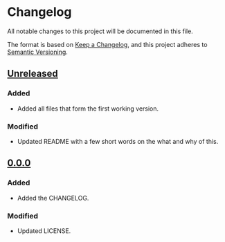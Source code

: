 # Changelog
All notable changes to this project will be documented in this file.

The format is based on [Keep a Changelog](https://keepachangelog.com/en/1.0.0/),
and this project adheres to [Semantic Versioning](https://semver.org/spec/v2.0.0.html).

## [Unreleased]

### Added
- Added all files that form the first working version.

### Modified
- Updated README with a few short words on the what and why of this.

## [0.0.0]

### Added
- Added the CHANGELOG.

### Modified
- Updated LICENSE.

[Unreleased]: https://github.com/iwcharlton/minecraft-monitor/compare/0.0.0...main
[0.0.0]: https://github.com/iwcharlton/minecraft-monitor/releases/tag/0.0.0